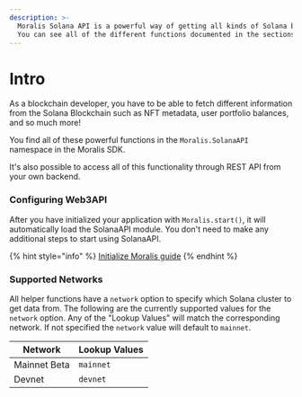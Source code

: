 ```yaml
---
description: >-
  Moralis Solana API is a powerful way of getting all kinds of Solana blockchain data.
  You can see all of the different functions documented in the sections below.
---
```


# Intro

As a blockchain developer, you have to be able to fetch different information from the Solana Blockchain such as NFT metadata, user portfolio balances, and so much more!

You find all of these powerful functions in the `Moralis.SolanaAPI` namespace in the Moralis SDK.

It's also possible to access all of this functionality through REST API from your own backend.

### Configuring Web3API

After you have initialized your application with `Moralis.start()`, it will automatically load the SolanaAPI module. You don't need to make any additional steps to start using SolanaAPI.

{% hint style="info" %}
[Initialize Moralis guide](https://docs.moralis.io/moralis-server/getting-started/connect-the-sdk#initialize-the-sdk)
{% endhint %}

### Supported Networks

All helper functions have a `network` option to specify which Solana cluster to get data from. The following are the currently supported values for the `network` option. Any of the "Lookup Values" will match the corresponding network. If not specified the `network` value will default to `mainnet`.

| Network      | Lookup Values |
| ------------ | ------------- |
| Mainnet Beta | `mainnet`     |
| Devnet       | `devnet`      |
